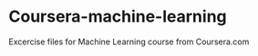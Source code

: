 Coursera-machine-learning
=========================
Excercise files for Machine Learning course from Coursera.com
